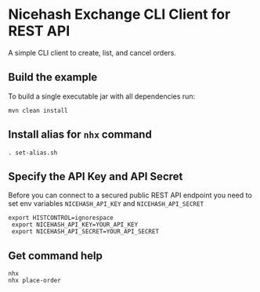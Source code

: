 
Nicehash Exchange CLI Client for REST API
=========================================

A simple CLI client to create, list, and cancel orders.


Build the example
-----------------

To build a single executable jar with all dependencies run:

    mvn clean install


Install alias for `nhx` command
-------------------------------

    . set-alias.sh


Specify the API Key and API Secret
----------------------------------

Before you can connect to a secured public REST API endpoint you need to set env variables `NICEHASH_API_KEY` and `NICEHASH_API_SECRET`

```
export HISTCONTROL=ignorespace
 export NICEHASH_API_KEY=YOUR_API_KEY
 export NICEHASH_API_SECRET=YOUR_API_SECRET
```


Get command help
----------------
    nhx
    nhx place-order